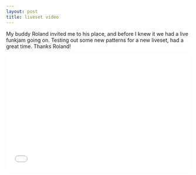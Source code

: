 ```yaml
---
layout: post
title: liveset video
---
```

My buddy Roland invited me to his place, and before I knew it we had a live funkjam going on.
Testing out some new patterns for a new liveset, had a great time. Thanks Roland!

<iframe allowfullscreen="" frameborder="0" height="315" src="//www.youtube.com/embed/5uZxZFc5P1s" width="100%">
</iframe>
